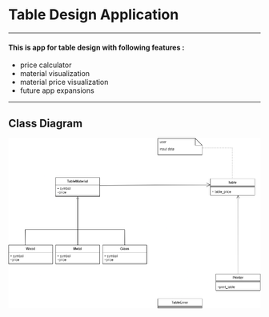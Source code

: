 # Table Design Application
___
#### This is app for table design with following features :
* price calculator
* material visualization
* material price visualization
* future app expansions
___

## Class Diagram
![](table_app/class_diagram.png)
